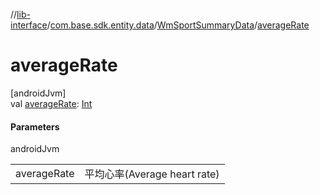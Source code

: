 //[lib-interface](../../../index.md)/[com.base.sdk.entity.data](../index.md)/[WmSportSummaryData](index.md)/[averageRate](average-rate.md)

# averageRate

[androidJvm]\
val [averageRate](average-rate.md): [Int](https://kotlinlang.org/api/latest/jvm/stdlib/kotlin/-int/index.html)

#### Parameters

androidJvm

| | |
|---|---|
| averageRate | 平均心率(Average heart rate) |
